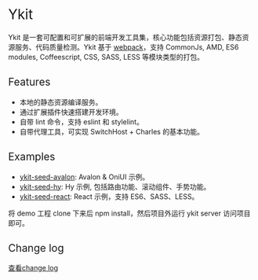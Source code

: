 <h1 style="font-weight: normal"> Ykit </h1>

Ykit 是一套可配置和可扩展的前端开发工具集，核心功能包括资源打包、静态资源服务、代码质量检测。Ykit 基于 [webpack][1]，支持 CommonJs, AMD, ES6 modules, Coffeescript, CSS, SASS, LESS 等模块类型的打包。

<h2 style="font-weight: normal"> Features </h2>

- 本地的静态资源编译服务。
- 通过扩展插件快速搭建开发环境。
- 自带 lint 命令，支持 eslint 和 stylelint。
- 自带代理工具，可实现 SwitchHost + Charles 的基本功能。

<h2 style="font-weight: normal"> Examples </h2>

- [ykit-seed-avalon][6]: Avalon & OniUI 示例。
- [ykit-seed-hy][7]: Hy 示例, 包括路由功能、滚动组件、手势功能。
- [ykit-seed-react][8]: React 示例，支持 ES6、SASS、LESS。

将 demo 工程 clone 下来后 npm install，然后项目外运行 ykit server 访问项目即可。

<h2 style="font-weight: normal"> Change log </h2>

[查看change log][11]

[1]: https://github.com/webpack/webpack
[2]: http://gitlab.corp.qunar.com/mfe/ykit/wikis/project-init
[3]: http://gitlab.corp.qunar.com/mfe/ykit/wikis/config
[4]: http://gitlab.corp.qunar.com/mfe/ykit/wikis/cli-command
[5]: http://gitlab.corp.qunar.com/mfe/ykit/wikis/Node-API
[6]: http://gitlab.corp.qunar.com/yuhao.ju/ykit-seed-avalon
[7]: http://gitlab.corp.qunar.com/yuhao.ju/ykit-seed-hy
[8]: http://gitlab.corp.qunar.com/yuhao.ju/ykit-seed-react
[9]: http://gitlab.corp.qunar.com/mfe/ykit/issues
[10]: ./dev.html
[11]: http://gitlab.corp.qunar.com/mfe/ykit/blob/master/CHANGELOG.md
[12]: http://gitlab.corp.qunar.com/mfe/ykit/wikis/proxy
